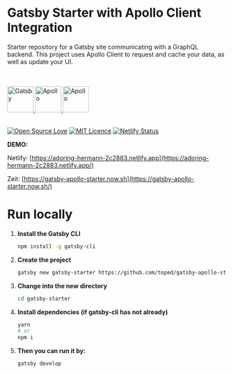 
# Gatsby Starter with Apollo Client Integration
Starter repository for a Gatsby site communicating with a GraphQL backend. This project uses Apollo Client to request and cache your data, as well as update your UI. 

<br/>
<br/>
<a href="https://gatsbyjs.org">
    <img alt="Gatsby" src="https://www.gatsbyjs.org/monogram.svg" width="60" />
</a><a href="https://graphql.org/">
    <img alt="Apollo" src="https://graphql.org/img/logo.svg" width="60" />
</a><a href="https://www.apollographql.com/docs/">
    <img alt="Apollo" src="https://d2eip9sf3oo6c2.cloudfront.net/tags/images/000/001/216/square_480/apollo-seeklogo.com_%281%29.png" width="60" />
</a>
<br/>
<br/>

[![Open Source Love](https://badges.frapsoft.com/os/v1/open-source.svg?v=103)](https://github.com/ellerbrock/open-source-badges/) [![MIT Licence](https://badges.frapsoft.com/os/mit/mit.svg?v=103)](https://opensource.org/licenses/mit-license.php)
[![Netlify Status](https://api.netlify.com/api/v1/badges/9739e880-53c6-4ca1-96fc-3495946ad38b/deploy-status)](https://app.netlify.com/sites/cranky-elion-d06f2c/deploys)

**DEMO:**

Netlify: [https://adoring-hermann-2c2883.netlify.app](https://adoring-hermann-2c2883.netlify.app/)

Zeit: [https://gatsby-apollo-starter.now.sh](https://gatsby-apollo-starter.now.sh/)

# Run locally

1. **Install the Gatsby CLI**

   ```sh
   npm install -g gatsby-cli

2. **Create the project**

    ```sh
    gatsby new gatsby-starter https://github.com/toped/gatsby-apollo-starter
    ```

3. **Change into the new directory**

    ```sh
    cd gatsby-starter
    ```

4. **Install dependencies (if gatsby-cli has not already)**

    ```sh
    yarn
    # or
    npm i
    ```

5. **Then you can run it by:**

    ```sh
    gatsby develop
    ```
